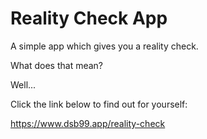 # Reality Check App

A simple app which gives you a reality check.

What does that mean?

Well...

Click the link below to find out for yourself:

https://www.dsb99.app/reality-check